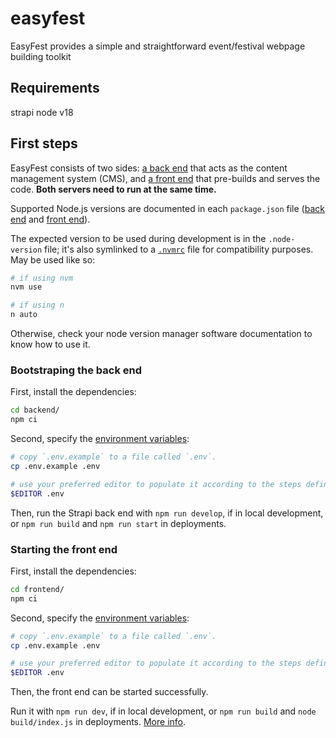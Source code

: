 # easyfest

EasyFest provides a simple and straightforward event/festival webpage building toolkit

## Requirements

strapi
node v18

## First steps

EasyFest consists of two sides: [a back end](./backend/) that acts as the content management system (CMS),
and [a front end](./frontend/) that pre-builds and serves the code. **Both servers need to run at the same time.**

Supported Node.js versions are documented in each `package.json` file ([back end](./backend/package.json)
and [front end](./frontend/package.json)).

The expected version to be used during development is in the `.node-version` file; it's also symlinked to
a [`.nvmrc`](.nvmrc) file for compatibility purposes. May be used like so:

```sh
# if using nvm
nvm use

# if using n
n auto
```

Otherwise, check your node version manager software documentation to know how to use it.

### Bootstraping the back end

First, install the dependencies:

```sh
cd backend/
npm ci
```

Second, specify the [environment variables](./backend/.env.example):

```sh
# copy `.env.example` to a file called `.env`.
cp .env.example .env

# use your preferred editor to populate it according to the steps defined within
$EDITOR .env
```

Then, run the Strapi back end with `npm run develop`, if in local development, or `npm run build` and `npm run start` in deployments.

### Starting the front end

First, install the dependencies:

```sh
cd frontend/
npm ci
```

Second, specify the [environment variables](./frontend/.env.example):

```sh
# copy `.env.example` to a file called `.env`.
cp .env.example .env

# use your preferred editor to populate it according to the steps defined within
$EDITOR .env
```

Then, the front end can be started successfully.

Run it with `npm run dev`, if in local development, or `npm run build` and `node build/index.js` in deployments.
[More info](https://kit.svelte.dev/docs/adapter-node#deploying).
